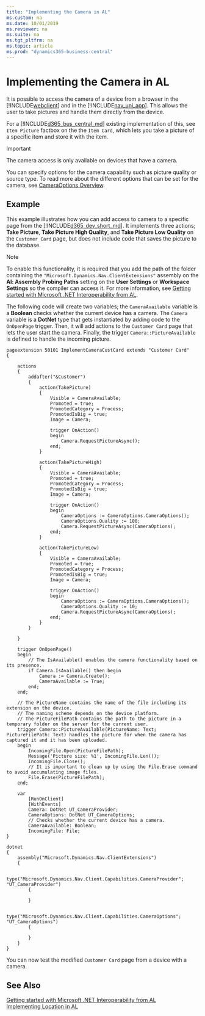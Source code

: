 ```yaml
---
title: "Implementing the Camera in AL"
ms.custom: na
ms.date: 10/01/2019
ms.reviewer: na
ms.suite: na
ms.tgt_pltfrm: na
ms.topic: article
ms.prod: "dynamics365-business-central"
---
```

# Implementing the Camera in AL
It is possible to access the camera of a device from a browser in the [!INCLUDE[webclient](includes/webclient.md)] and in the [!INCLUDE[nav_uni_app](includes/nav_uni_app_md.md)]. This allows the user to take pictures and handle them directly from the device.

For a [!INCLUDE[d365_bus_central_md](includes/d365_bus_central_md.md)] existing implementation of this, see `Item Picture` factbox on the the `Item Card`, which lets you take a picture of a specific item and store it with the item.  
  
> [!IMPORTANT]  
>  The camera access is only available on devices that have a camera. 

You can specify options for the camera capability such as picture quality or source type. To read more about the different options that can be set for the camera, see [CameraOptions Overview](devenv-CameraOptions.md). 

## Example

This example illustrates how you can add access to camera to a specific page from the [!INCLUDE[d365_dev_short_md](includes/d365_dev_short_md.md)]. It implements three actions; **Take Picture**, **Take Picture High Quality**, and **Take Picture Low Quality** on the `Customer Card` page, but does not include code that saves the picture to the database.

> [!NOTE]
> To enable this functionality, it is required that you add the path of the folder containing the `"Microsoft.Dynamics.Nav.ClientExtensions"` assembly on the **Al: Assembly Probing Paths** setting on the **User Settings** or **Workspace Settings** so the compiler can access it. For more information, see [Getting started with Microsoft .NET Interoperability from AL](devenv-get-started-call-dotnet-from-al.md).

The following code will create two variables; the `CameraAvailable` variable is a **Boolean**  checks whether the current device has a camera. The `Camera` variable is a **DotNet** type that gets instantiated by adding code to the `OnOpenPage` trigger. Then, it will add actions to the `Customer Card` page that lets the user start the camera. Finally, the trigger `Camera::PictureAvailable` is defined to handle the incoming picture.  

```
pageextension 50101 ImplementCameraCustCard extends "Customer Card"
{

    actions
    {
        addafter("&Customer")
        {
            action(TakePicture)
            {
                Visible = CameraAvailable;
                Promoted = true;
                PromotedCategory = Process;
                PromotedIsBig = true;
                Image = Camera;

                trigger OnAction()
                begin
                    Camera.RequestPictureAsync();
                end;
            }

            action(TakePictureHigh)
            {
                Visible = CameraAvailable;
                Promoted = true;
                PromotedCategory = Process;
                PromotedIsBig = true;
                Image = Camera;

                trigger OnAction()
                begin
                    CameraOptions := CameraOptions.CameraOptions();
                    CameraOptions.Quality := 100;
                    Camera.RequestPictureAsync(CameraOptions);
                end;
            }

            action(TakePictureLow)
            {
                Visible = CameraAvailable;
                Promoted = true;
                PromotedCategory = Process;
                PromotedIsBig = true;
                Image = Camera;

                trigger OnAction()
                begin
                    CameraOptions := CameraOptions.CameraOptions();
                    CameraOptions.Quality := 10;
                    Camera.RequestPictureAsync(CameraOptions);
                end;
            }
        }

    }

    trigger OnOpenPage()
    begin
        // The IsAvailable() enables the camera functionality based on its presence.
        if Camera.IsAvailable() then begin
            Camera := Camera.Create();
            CameraAvailable := True;
        end;
    end;

    // The PictureName contains the name of the file including its extension on the device. 
    // The naming scheme depends on the device platform. 
    // The PictureFilePath contains the path to the picture in a temporary folder on the server for the current user.
    trigger Camera::PictureAvailable(PictureName: Text; PictureFilePath: Text) handles the picture for when the camera has captured it and it has been uploaded.
    begin
        IncomingFile.Open(PictureFilePath);
        Message('Picture size: %1', IncomingFile.Len());
        IncomingFile.Close();
        // It is important to clean up by using the File.Erase command to avoid accumulating image files.
        File.Erase(PictureFilePath);
    end;

    var
        [RunOnClient]
        [WithEvents]
        Camera: DotNet UT_CameraProvider;
        CameraOptions: DotNet UT_CameraOptions;
        // Checks whether the current device has a camera.
        CameraAvailable: Boolean;
        IncomingFile: File;
}

dotnet
{
    assembly("Microsoft.Dynamics.Nav.ClientExtensions")
    {

        type("Microsoft.Dynamics.Nav.Client.Capabilities.CameraProvider"; "UT_CameraProvider")
        {

        }

        type("Microsoft.Dynamics.Nav.Client.Capabilities.CameraOptions"; "UT_CameraOptions")
        {

        }
    }
}

```
  
 You can now test the modified `Customer Card` page from a device with a camera.  
  
## See Also  
[Getting started with Microsoft .NET Interoperability from AL](devenv-get-started-call-dotnet-from-al.md)  
[Implementing Location in AL](devenv-implement-location-al.md)